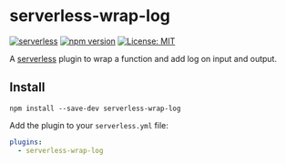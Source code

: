 # serverless-wrap-log

[![serverless](http://public.serverless.com/badges/v3.svg)](http://www.serverless.com)
[![npm version](https://badge.fury.io/js/serverless-wrap-log.svg)](https://badge.fury.io/js/serverless-wrap-log)
[![License: MIT](https://img.shields.io/badge/License-MIT-yellow.svg)](https://opensource.org/licenses/MIT)

A [serverless](http://www.serverless.com) plugin to wrap a function and add log on input and output.

## Install

`npm install --save-dev serverless-wrap-log`

Add the plugin to your `serverless.yml` file:

```yaml
plugins:
  - serverless-wrap-log
```

